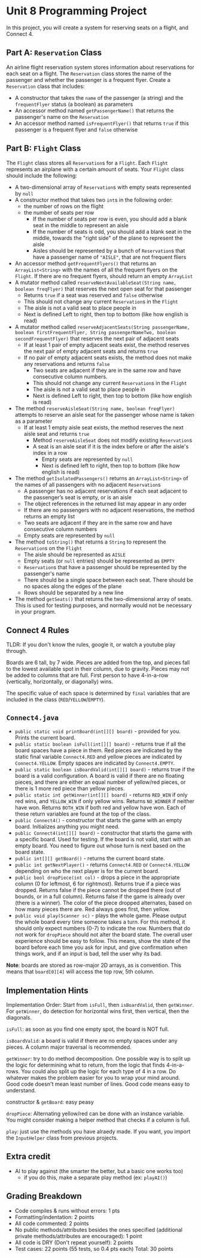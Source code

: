 # Unit 8 Programming Project

In this project, you will create a system for reserving seats on a flight, and Connect 4. 

## Part A: `Reservation` Class

An airline flight reservation system stores information about reservations for each seat on a flight. The `Reservation` class stores the name of the passenger and whether the passenger is a frequent flyer. Create a `Reservation` class that includes:

- A constructor that takes the `name` of the passenger (a string) and the `frequentFlyer` status (a boolean) as parameters
- An accessor method named `getPassengerName()` that returns the passenger's name on the `Reservation`
- An accessor method named `isFrequentFlyer()` that returns `true` if this passenger is a frequent flyer and `false` otherwise

## Part B: `Flight` Class

The `Flight` class stores all `Reservation`s for a `Flight`. Each `Flight` represents an airplane with a certain amount of seats. Your `Flight` class should include the following:

- A two-dimensional array of `Reservation`s with empty seats represented by `null`
- A constructor method that takes two `int`s in the following order:
  - the number of rows on the flight
  - the number of seats per row
    - If the number of seats per row is even, you should add a blank seat in the middle to represent an aisle
    - If the number of seats is odd, you should add a blank seat in the middle, towards the "right side" of the plane to represent the aisle
    - Aisles should be represented by a bunch of `Reservation`s that have a passenger name of `"AISLE"`, that are not frequent fliers
- An accessor method `getFrequentFlyers()` that returns an `ArrayList<String>` with the names of all the frequent flyers on the `Flight`. If there are no frequent flyers, should return an empty `ArrayList`
- A mutator method called `reserveNextAvailableSeat(String name, boolean freqFlyer)` that reserves the next open seat for that passenger
  - Returns `true` if a seat was reserved and `false` otherwise
  - This should not change any current `Reservation`s in the `Flight`
  - The aisle is not a valid seat to place people in
  - Next is defined Left to right, then top to bottom (like how english is read)
- A mutator method called `reserveAdjacentSeats(String passengerName, boolean firstFrequentFlyer, String passengerNameTwo, boolean secondFrequentFlyer)` that reserves the next pair of adjacent seats
  - If at least 1 pair of empty adjacent seats exist, the method reserves the next pair of empty adjacent seats and returns `true`
  - If no pair of empty adjacent seats exists, the method does not make any reservations and returns `false`
    - Two seats are adjacent if they are in the same row and have consecutive column numbers.
    - This should not change any current `Reservation`s in the `Flight`
    - The aisle is not a valid seat to place people in
    - Next is defined Left to right, then top to bottom (like how english is read)
- The method `reserveAisleSeat(String name, boolean freqFlyer)` attempts to reserve an aisle seat for the passenger whose name is taken as a parameter
  - If at least 1 empty aisle seat exists, the method reserves the next aisle seat and returns `true`
    - Method `reserveAisleSeat` does not modify existing `Reservation`s
    - A seat is an aisle seat if it is the index before or after the aisle's index in a row
      - Empty seats are represented by `null`
      - Next is defined left to right, then top to bottom (like how english is read)
- The method `getIsolatedPassengers()` returns an `ArrayList<String>` of the names of all passengers with no adjacent `Reservation`s
  - A  passenger has no adjacent reservations if each seat adjacent to the  passenger’s seat is empty, or is an aisle
  - The object references in the returned list  may appear in any order
  - If there are no passengers with no adjacent reservations, the method returns an empty list
  - Two seats are adjacent if they are in the same row and have consecutive column numbers
  - Empty seats are represented by `null`
- The method `toString()` that returns a `String` to represent the `Reservation`s on the `Flight`
  - The aisle should be represented as `AISLE`
  - Empty seats (or `null` entries) should be represented as `EMPTY`
  - `Reservation`s that have a passenger should be represented by the passenger's name
  - There should be a single space between each seat. There should be no spaces along the edges of the plane
  - Rows should be separated by a new line
- The method `getSeats()` that returns the two-dimensional array of seats. This is used for testing purposes, and normally would not be necessary in your program.

## Connect 4 Rules

TLDR: If you don't know the rules, google it, or watch a youtube play through.

Boards are 6 tall, by 7 wide. Pieces are added from the top, and pieces fall to the lowest available spot in their column, due to gravity. Pieces may not be added to columns that are full. First person to have 4-in-a-row (vertically, horizontally, or diagonally) wins.

The specific value of each space is determined by `final` variables that are included in the class (`RED`/`YELLOW`/`EMPTY`).

## `Connect4.java`
- `public static void printBoard(int[][] board)` - provided for you. Prints the current board. 
- `public static boolean isFull(int[][] board)` - returns true if all the board spaces have a piece in them. Red pieces are indicated by the static final variable `Connect4.RED` and yellow pieces are indicated by `Connect4.YELLOW`. Empty spaces are indicated by `Connect4.EMPTY`.
- `public static boolean isBoardValid(int[][] board)` - returns true if the board is a valid configuration. A board is valid if there are no floating pieces, and there are either an equal number of yellow/red pieces, or there is 1 more red piece than yellow pieces.
- `public static int getWinner(int[][] board)` - returns `RED_WIN` if only red wins, and `YELLOW_WIN` if only yellow wins. Returns `NO_WINNER` if neither have won. Returns `BOTH_WIN` if both red and yellow have won. Each of these return variables are found at the top of the class.
- `public Connect4()` - constructor that starts the game with an empty board. Initializes anything you might need. 
- `public Connect4(int[][] board)` - constructor that starts the game with a specific board. Used for testing. If the board is not valid, start with an empty board. You need to figure out whose turn is next based on the board state. 
- `public int[][] getBoard()` - returns the current board state.
- `public int getNextPlayer()` - returns `Connect4.RED` or `Connect4.YELLOW` depending on who the next player is for the current board. 
- `public bool dropPiece(int col)` - drops a piece in the appropriate column (0 for leftmost, 6 for rightmost). Returns true if a piece was dropped. Returns false if the piece cannot be dropped there (out of bounds, or in a full column). Returns false if the game is already over (there is a winner). The color of the piece dropped alternates, based on how many pieces there are. Red always goes first, then yellow. 
- `public void play(Scanner sc)` - plays the whole game. Please output the whole board every time someone takes a turn. For this method, it should only expect numbers (0-7) to indicate the row. Numbers that do not work for `dropPiece` should not alter the board state. The overall user experience should be easy to follow. This means, show the state of the board before each time you ask for input, and give confirmation when things work, and if an input is bad, tell the user why its bad. 

**Note**: boards are stored as row-major 2D arrays, as is convention. This means that `board[0][4]` will access the top row, 5th column.

## Implementation Hints

Implementation Order: Start from `isFull`, then `isBoardValid`, then `getWinner`. For `getWinner`, do detection for horizontal wins first, then vertical, then the diagonals.

`isFull`: as soon as you find one empty spot, the board is NOT full.

`isBoardValid`: a board is valid if there are no empty spaces under any pieces. A column major traversal is recommended.

`getWinner`: try to do method decomposition. One possible way is to split up the logic for determining what to return, from the logic that finds 4-in-a-rows. You could also split up the logic for each type of 4 in a row. Do whatever makes the problem easier for you to wrap your mind around. Good code doesn't mean least number of lines. Good code means easy to understand.

constructor & `getBoard`: easy peasy

`dropPiece`: Alternating yellow/red can be done with an instance variable. You might consider making a helper method that checks if a column is full.

`play`: just use the methods you have alraedy made. If you want, you import the `InputHelper` class from previous projects. 

## Extra credit

- AI to play against (the smarter the better, but a basic one works too)
  - if you do this, make a separate play method (ex: `playAI()`)

## Grading Breakdown

- Code compiles & runs without errors: 1 pts
- Formatting/indentation: 2 points
- All code commented: 2 points
- No public methods/attributes besides the ones specified (additional private methods/attributes are encouraged): 1 point
- All code is DRY (Don't repeat yourself): 2 points
- Test cases: 22 points (55 tests, so 0.4 pts each)
Total: 30 points